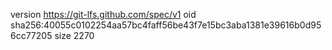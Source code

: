 version https://git-lfs.github.com/spec/v1
oid sha256:40055c0102254aa57bc4faff56be43f7e15bc3aba1381e39616b0d956cc77205
size 2270
